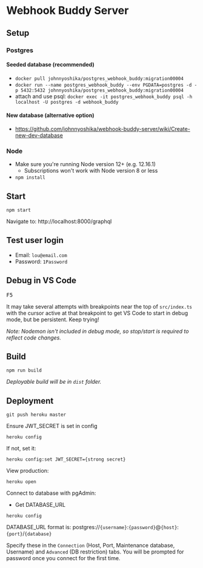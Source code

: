 # Webhook Buddy Server

## Setup

### Postgres
#### Seeded database (recommended)
* `docker pull johnnyoshika/postgres_webhook_buddy:migration00004`
* `docker run --name postgres_webhook_buddy --env PGDATA=postgres -d -p 5432:5432 johnnyoshika/postgres_webhook_buddy:migration00004`
* attach and use psql: `docker exec -it postgres_webhook_buddy psql -h localhost -U postgres -d webhook_buddy`
#### New database (alternative option)
* https://github.com/johnnyoshika/webhook-buddy-server/wiki/Create-new-dev-database

### Node
* Make sure you're running Node version 12+ (e.g. 12.16.1)
  * Subscriptions won't work with Node version 8 or less
* `npm install`

## Start
```
npm start
```
Navigate to: http://localhost:8000/graphql

## Test user login
* Email: `lou@email.com`
* Password: `1Password`

## Debug in VS Code
<kbd>F5</kbd>

It may take several attempts with breakpoints near the top of `src/index.ts` with the cursor active at that breakpoint to get VS Code to start in debug mode, but be persistent. Keep trying!

_Note: Nodemon isn't included in debug mode, so stop/start is required to reflect code changes._

## Build
```
npm run build
```
_Deployable build will be in `dist` folder._

## Deployment
```
git push heroku master
```
Ensure JWT_SECRET is set in config
```
heroku config
```
If not, set it:
```
heroku config:set JWT_SECRET={strong secret}
```

View production:
```
heroku open
```

Connect to database with pgAdmin:
* Get DATABASE_URL
```
heroku config
```
DATABASE_URL format is: postgres://`{username}`:`{password}`@`{host}`:`{port}`/`{database}`

Specify these in the `Connection` (Host, Port, Maintenance database, Username) and `Advanced` (DB restriction) tabs. You will be prompted for password once you connect for the first time.
